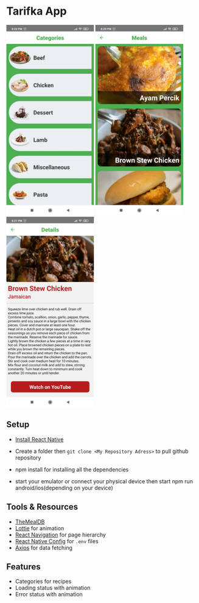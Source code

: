 # Tarifka App

<img src="images/Categories.jpg" height="500"> <img src="images/Meals.jpg" height="500"> <img src="images/Details.jpg" height="500">

## Setup

- [Install React Native](https://reactnative.dev/docs/environment-setup)

- Create a folder then `git clone <My Repository Adress>` to pull github repository

- npm install for installing all the dependencies

- start your emulator or connect your physical device then start npm run android/ios(depending on your device)

## Tools & Resources

- [TheMealDB](https://www.themealdb.com/api.php)
- [Lottie](https://github.com/lottie-react-native/lottie-react-native) for animation
- [React Navigation](https://reactnavigation.org/) for page hierarchy
- [React Native Config](https://github.com/luggit/react-native-config) for `.env` files
- [Axios](https://github.com/axios/axios) for data fetching

## Features

- Categories for recipes
- Loading status with animation
- Error status with animation
